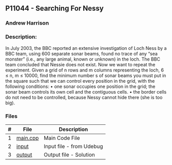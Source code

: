 ## P11044 - Searching For Nessy
### Andrew Harrison
### Description:

In July 2003, the BBC reported an extensive investigation of Loch Ness by a BBC team, using 600 
separate sonar beams, found no trace of any “sea monster” (i.e., any large animal, known or
unknown) in the loch. The BBC team concluded that Nessie does not exist. Now we want to repeat 
the experiment. Given a grid of n rows and m columns representing the loch, 6 ≤ n, m ≤ 10000,
find the minimum number s of sonar beams you must put in the square such that we can control every 
position in the grid, with the following conditions:
• one sonar occupies one position in the grid; the sonar beam controls its own cell and the contiguous 
cells.
• the border cells do not need to be controlled, because Nessy cannot hide there (she is too big).

### Files

|   #   | File                       | Description                                                |
| :---: | -------------------------- | ---------------------------------------------------------- |
|   1   | [main.cpp](./main.cpp)     | Main Code File                                             |
|   2   | [input](./input.txt)       | Input file - from Udebug                                   |
|   3   | [output](./output.txt)     | Output file - Solution                                     |

